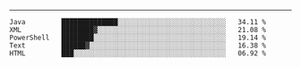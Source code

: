 ---

<!--START_SECTION:waka-->
```text
Java         ██████████████░░░░░░░░░░░░░░░░░░░░░░░░░░░   34.11 % 
XML          ████████▓░░░░░░░░░░░░░░░░░░░░░░░░░░░░░░░░   21.08 % 
PowerShell   ████████░░░░░░░░░░░░░░░░░░░░░░░░░░░░░░░░░   19.14 % 
Text         ██████▓░░░░░░░░░░░░░░░░░░░░░░░░░░░░░░░░░░   16.38 % 
HTML         ███░░░░░░░░░░░░░░░░░░░░░░░░░░░░░░░░░░░░░░   06.92 % 
```
<!--END_SECTION:waka-->


[linkedin]: https://www.linkedin.com/in/mohamed-elh/

